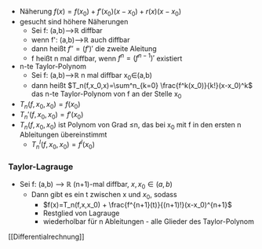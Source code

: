 + Näherung $f(x)=f(x_0)+f'(x_0)(x-x_0)+r(x)(x-x_0)$
+ gesucht sind höhere Näherungen
	+ Sei f: (a,b)-->ℝ diffbar
	+ wenn f': (a,b)-->ℝ auch diffbar
	+ dann heißt $f''=(f')'$ die zweite Aleitung
	+ f heißt n mal diffbar, wenn $f^n=(f^{n-1})'$ existiert
+ n-te Taylor-Polynom
	+ Sei f: (a,b)-->ℝ  n mal diffbar x<sub>0</sub>∈(a,b)
	+ dann heißt $T_n(f,x_0,x)=\sum^n_{k=0} \frac{f^k(x_0)}{k!}(x-x_0)^k$ das n-te Taylor-Polynom von f an der Stelle x<sub>0</sub>
+ $T_n(f,x_0,x_0)=f(x_0)$
+ $T_n'(f,x_0,x_0)=f'(x_0)$
+  $T_n(f,x_0,x_0)$ ist Polynom von Grad ≤n, das bei  x<sub>0</sub> mit f in den ersten n Ableitungen übereinstimmt
	+ $T_n^l(f,x_0,x_0)=f^l(x_0)$

### Taylor-Lagrauge
+ Sei f: (a,b) --> ℝ (n+1)-mal diffbar, $x,x_0∈(a,b)$
	+ Dann gibt es ein t zwischen x und $x_0$, sodass
		+ $f(x)=T_n(f,x,x_0) + \frac{f^{n+1}(t)}{(n+1)!}(x-x_0)^{n+1}$
		+ Restglied von Lagrauge
		+ wiederholbar für n Ableitungen - alle Glieder des Taylor-Polynom

[[Differentialrechnung]]